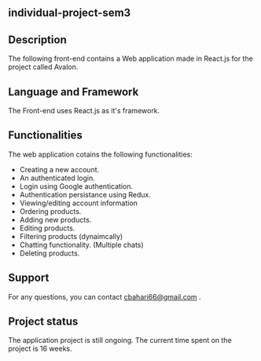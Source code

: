 ## individual-project-sem3


## Description
The following front-end contains a Web application made in React.js for the project called Avalon. 

## Language and Framework
The Front-end uses React.js as it's framework.

## Functionalities
The web application cotains the following functionalities:
- Creating a new account.
- An authenticated login.
- Login using Google authentication.
- Authentication persistance using Redux.
- Viewing/editing account information
- Ordering products.
- Adding new products.
- Editing products.
- Filtering products (dynaimcally)
- Chatting functionality. (Multiple chats)
- Deleting products.

## Support
For any questions, you can contact cbahari66@gmail.com .

## Project status
The application project is still ongoing. The current time spent on the project is 16 weeks.
